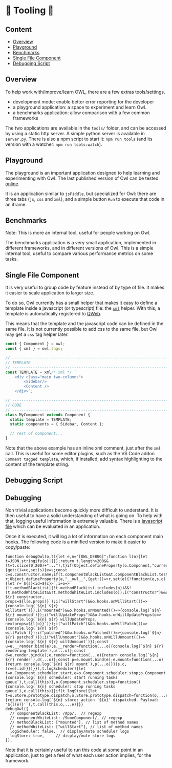 # 🦉 Tooling 🦉

## Content

- [Overview](#overview)
- [Playground](#playground)
- [Benchmarks](#benchmarks)
- [Single File Component](#single-file-component)
- [Debugging Script](#debugging-script)

## Overview

To help work with/improve/learn OWL, there are a few extras tools/settings.

- development mode: enable better error reporting for the developer
- a playground application: a space to experiment and learn Owl.
- a benchmarks application: allow comparison with a few common frameworks

The two applications are available in the `tools/` folder, and can be accessed
by using a static http server. A simple python
server is available in `server.py`. There is also a npm script to start it:
`npm run tools` (and its version with a watcher: `npm run tools:watch`).

## Playground

The playground is an important application designed to help learning and
experimenting with Owl. The last published version of Owl can be tested [online](https://odoo.github.io/owl/playground/).

It is an application similar to `jsFiddle`, but specialized for Owl: there are
three tabs (`js`, `css` and `xml`), and a simple button `Run` to execute that
code in an iframe.

## Benchmarks

Note: This is more an internal tool, useful for people working on Owl.

The benchmarks application is a very small application, implemented in different
frameworks, and in different versions of Owl. This is a simple internal tool,
useful to compare various performance metrics on some tasks.

## Single File Component

It is very useful to group code by feature instead of by type of file. It makes
it easier to scale application to larger size.

To do so, Owl currently has a small helper that makes it easy to define a
template inside a javascript (or typescript) file: the [`xml`](reference/tags.md#xml-tag)
helper. With this, a template is automatically registered to [QWeb](reference/qweb_engine.md).

This means that the template and the javascript code can be defined in the same
file. It is not currently possible to add css to the same file, but Owl may
get a `css` tag helper later.

```js
const { Component } = owl;
const { xml } = owl.tags;

// -----------------------------------------------------------------------------
// TEMPLATE
// -----------------------------------------------------------------------------
const TEMPLATE = xml/* xml */ `
	<div class="main two-columns">
		<Sidebar/>
		<Content />
	</div>`;

// -----------------------------------------------------------------------------
// CODE
// -----------------------------------------------------------------------------
class MyComponent extends Component {
  static template = TEMPLATE;
  static components = { Sidebar, Content };

  // rest of component...
}
```

Note that the above example has an inline xml comment, just after the `xml` call.
This is useful for some editor plugins, such as the VS Code addon
`Comment tagged template`, which, if installed, add syntax highlighting to the
content of the template string.

## Debugging Script

## Debugging

Non trivial applications become quickly more difficult to understand. It is then
useful to have a solid understanding of what is going on. To help with that,
logging useful information is extremely valuable. There is a [javascript file](../tools/debug.js) which can be evaluated in an application.

Once it is executed, it will log a lot of information on each component main hooks. The following code is a minified version to make it easier to copy/paste:

```
function debugOwl(o,t){let e,n="[OWL_DEBUG]";function l(o){let t=JSON.stringify(o||{});return t.length>200&&(t=t.slice(0,200)+"..."),t}if(Object.defineProperty(o.Component,"current",{get:()=>e,set(s){e=s;const c=s.constructor.name;if(t.componentBlackList&&t.componentBlackList.test(c))return;if(t.componentWhiteList&&!t.componentWhiteList.test(c))return;let r;Object.defineProperty(e,"__owl__",{get:()=>r,set(e){!function(e,s,c){let r=`${s}<id=${c}>`,i=o=>(!t.methodBlackList||!t.methodBlackList.includes(o))&&!(t.methodWhiteList&&!t.methodWhiteList.includes(o));i("constructor")&&console.log(`${n} ${r} constructor, props=${l(e.props)}`);i("willStart")&&o.hooks.onWillStart(()=>{console.log(`${n} ${r} willStart`)});i("mounted")&&o.hooks.onMounted(()=>{console.log(`${n} ${r} mounted`)});i("willUpdateProps")&&o.hooks.onWillUpdateProps(o=>{console.log(`${n} ${r} willUpdateProps, nextprops=${l(o)}`)});i("willPatch")&&o.hooks.onWillPatch(()=>{console.log(`${n} ${r} willPatch`)});i("patched")&&o.hooks.onPatched(()=>{console.log(`${n} ${r} patched`)});i("willUnmount")&&o.hooks.onWillUnmount(()=>{console.log(`${n} ${r} willUnmount`)});const u=e.__render.bind(e);e.__render=function(...o){console.log(`${n} ${r} rendering template`),u(...o)};const d=e.render.bind(e);e.render=function(...o){return console.log(`${n} ${r} render`),d(...o)};const p=e.mount.bind(e);e.mount=function(...o){return console.log(`${n} ${r} mount`),p(...o)}}(s,c,(r=e).id)}})}}),t.logScheduler){let t=o.Component.scheduler.start,e=o.Component.scheduler.stop;o.Component.scheduler.start=function(){console.log(`${n} scheduler: start running tasks queue`),t.call(this)},o.Component.scheduler.stop=function(){console.log(`${n} scheduler: stop running tasks queue`),e.call(this)}}if(t.logStore){let t=o.Store.prototype.dispatch;o.Store.prototype.dispatch=function(o,...e){return console.log(`${n} store: action '${o}' dispatched. Payload: '${l(e)}'`),t.call(this,o,...e)}}}
debugOwl({
  // componentBlackList: /App/,  // regexp
  // componentWhiteList: /SomeComponent/, // regexp
  // methodBlackList: ["mounted"], // list of method names
  // methodWhiteList: ["willStart"], // list of method names
  logScheduler: false,  // display/mute scheduler logs
  logStore: true,     // display/mute store logs
});
```

Note that it is certainly useful to run this code at some point in an application,
just to get a feel of what each user action implies, for the framework.
